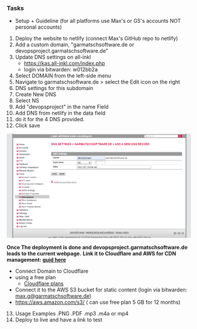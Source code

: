 ### Tasks

  - Setup + Guideline (for all platforms use Max's or GS's accounts NOT personal accounts)
  1. Deploy the website to netlify (connect Max's GitHub repo to netlify)
  2. Add a custom domain,  "garmatschsoftware.de or     devopsproject.garmatschsoftware.de"
  3. Update DNS settings on all-inkl
      - <https://kas.all-inkl.com/index.php>
      - login via bitwarden: w012bb2a
  4. Select DOMAIN from the left-side menu
  5. Navigate to garmatschsoftware.de > select the Edit icon on the right
  6. DNS settings for this subdomain
  7. Create New DNS
  8. Select NS
  9. Add "devopsproject" in the name Field
  10. Add DNS from netlify in the data field
  11. do it for the 4 DNS provided.
  12. Click save

  ![](../public/images/cdn-image.png)

**Once The deployment is done and devopsproject.garmatschsoftware.de leads to the current webpage.**
**Link it to Cloudflare and AWS for CDN management: [guid here](https://dev.to/joelnet/how-i-setup-my-own-personal-cdn-3h06)**

  - Connect Domain to Cloudflare
  - using a free plan
    - [Cloudflare plans](https://www.cloudflare.com/en-gb/plans/)
  - Connect it to the AWS S3 bucket for static content (login via bitwarden: max.g@garmatschsoftware.de)
  - <https://aws.amazon.com/s3/> ( can use free  plan 5 GB for 12 months)

13. Usage Examples
    .PNG
    .PDF
    .mp3
    .m4a or mp4
14. Deploy to live and have a link to test

